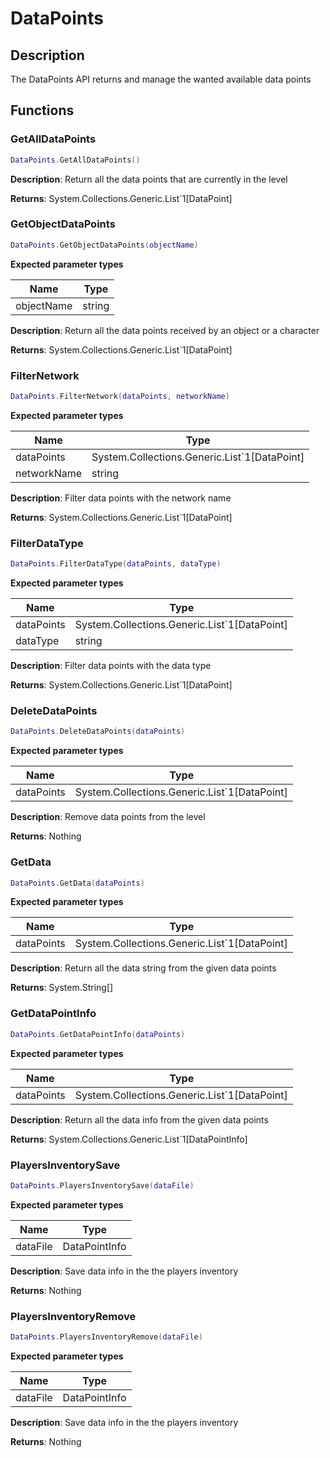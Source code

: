 DataPoints
==========

Description
-----------

The DataPoints API returns and manage the wanted available data points

Functions
---------

### GetAllDataPoints

``` lua
DataPoints.GetAllDataPoints()
```

**Description**: Return all the data points that are currently in the
level

**Returns**: System.Collections.Generic.List\`1\[DataPoint\]

### GetObjectDataPoints

``` lua
DataPoints.GetObjectDataPoints(objectName)
```

**Expected parameter types**

| Name       | Type   |
|------------|--------|
| objectName | string |

**Description**: Return all the data points received by an object or a
character

**Returns**: System.Collections.Generic.List\`1\[DataPoint\]

### FilterNetwork

``` lua
DataPoints.FilterNetwork(dataPoints, networkName)
```

**Expected parameter types**

| Name        | Type                                            |
|-------------|-------------------------------------------------|
| dataPoints  | System.Collections.Generic.List\`1\[DataPoint\] |
| networkName | string                                          |

**Description**: Filter data points with the network name

**Returns**: System.Collections.Generic.List\`1\[DataPoint\]

### FilterDataType

``` lua
DataPoints.FilterDataType(dataPoints, dataType)
```

**Expected parameter types**

| Name       | Type                                            |
|------------|-------------------------------------------------|
| dataPoints | System.Collections.Generic.List\`1\[DataPoint\] |
| dataType   | string                                          |

**Description**: Filter data points with the data type

**Returns**: System.Collections.Generic.List\`1\[DataPoint\]

### DeleteDataPoints

``` lua
DataPoints.DeleteDataPoints(dataPoints)
```

**Expected parameter types**

| Name       | Type                                            |
|------------|-------------------------------------------------|
| dataPoints | System.Collections.Generic.List\`1\[DataPoint\] |

**Description**: Remove data points from the level

**Returns**: Nothing

### GetData

``` lua
DataPoints.GetData(dataPoints)
```

**Expected parameter types**

| Name       | Type                                            |
|------------|-------------------------------------------------|
| dataPoints | System.Collections.Generic.List\`1\[DataPoint\] |

**Description**: Return all the data string from the given data points

**Returns**: System.String\[\]

### GetDataPointInfo

``` lua
DataPoints.GetDataPointInfo(dataPoints)
```

**Expected parameter types**

| Name       | Type                                            |
|------------|-------------------------------------------------|
| dataPoints | System.Collections.Generic.List\`1\[DataPoint\] |

**Description**: Return all the data info from the given data points

**Returns**: System.Collections.Generic.List\`1\[DataPointInfo\]

### PlayersInventorySave

``` lua
DataPoints.PlayersInventorySave(dataFile)
```

**Expected parameter types**

| Name     | Type          |
|----------|---------------|
| dataFile | DataPointInfo |

**Description**: Save data info in the the players inventory

**Returns**: Nothing

### PlayersInventoryRemove

``` lua
DataPoints.PlayersInventoryRemove(dataFile)
```

**Expected parameter types**

| Name     | Type          |
|----------|---------------|
| dataFile | DataPointInfo |

**Description**: Save data info in the the players inventory

**Returns**: Nothing
